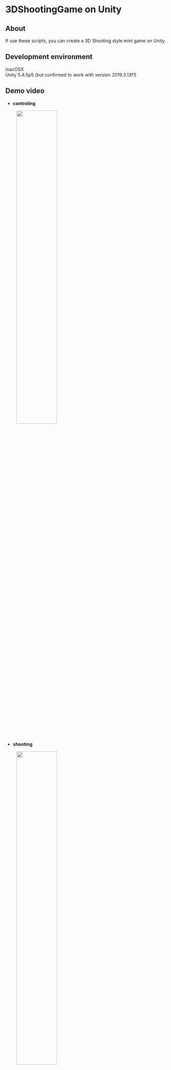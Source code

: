 # 3DShootingGame on Unity

## About
If use these scripts, you can create a 3D Shooting style mini game on Unity.

## Development environment
macOSX  
Unity 5.4.5p5 (but confirmed to work with version 2019.3.13f1)

## Demo video
* **controling**  
<img src=https://user-images.githubusercontent.com/47848514/82777343-d127aa80-9e88-11ea-8b50-ad8f5efbcba3.gif hspace=35 width=50%>

* **shooting**  
<img src=https://user-images.githubusercontent.com/47848514/82777347-d2f16e00-9e88-11ea-9662-cea54d5477b8.gif hspace=35 width=50%>

## Sample resource setting
* **Player**  
![Player](https://user-images.githubusercontent.com/47848514/82777345-d258d780-9e88-11ea-8bbf-6a84ce5f1822.png)
* **Boss**  
![Boss](https://user-images.githubusercontent.com/47848514/82777342-cff67d80-9e88-11ea-8068-54610e27280a.png)

## Note
There are using specify name such as below in some parts of these script.
* **Player** : Game Object you'll control.
* **Boss** : Big white enemy in the video. When this boss is destroyed, game clear.
* **MidBoss** : Small blue enemy around the Boss in the video. The MidBoss is prehub. The Boss receive no damage until destroying all the Mid Boss. In addition, the Mid Bosses will revival in some seconds.
* **GateX** : Empty Object which mark appearing point of MidBoss. When X is a Gate Number. the Gate Number is from 1.
* **RouteX** : Empty Object which mark Boss moving to. When X is a Route Number. the Route Number is from 0.

